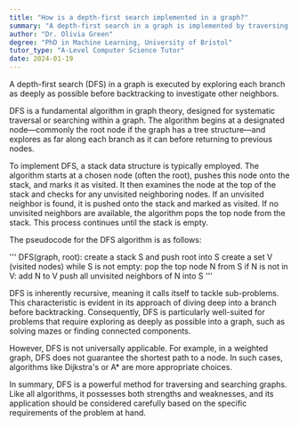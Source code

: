 ```yaml
---
title: "How is a depth-first search implemented in a graph?"
summary: "A depth-first search in a graph is implemented by traversing through the graph deeply before exploring neighbours."
author: "Dr. Olivia Green"
degree: "PhD in Machine Learning, University of Bristol"
tutor_type: "A-Level Computer Science Tutor"
date: 2024-01-19
---
```


A depth-first search (DFS) in a graph is executed by exploring each branch as deeply as possible before backtracking to investigate other neighbors.

DFS is a fundamental algorithm in graph theory, designed for systematic traversal or searching within a graph. The algorithm begins at a designated node—commonly the root node if the graph has a tree structure—and explores as far along each branch as it can before returning to previous nodes.

To implement DFS, a stack data structure is typically employed. The algorithm starts at a chosen node (often the root), pushes this node onto the stack, and marks it as visited. It then examines the node at the top of the stack and checks for any unvisited neighboring nodes. If an unvisited neighbor is found, it is pushed onto the stack and marked as visited. If no unvisited neighbors are available, the algorithm pops the top node from the stack. This process continues until the stack is empty.

The pseudocode for the DFS algorithm is as follows:

'''
DFS(graph, root):
    create a stack S and push root into S
    create a set V (visited nodes)
    while S is not empty:
        pop the top node N from S
        if N is not in V:
            add N to V
            push all unvisited neighbors of N into S
'''

DFS is inherently recursive, meaning it calls itself to tackle sub-problems. This characteristic is evident in its approach of diving deep into a branch before backtracking. Consequently, DFS is particularly well-suited for problems that require exploring as deeply as possible into a graph, such as solving mazes or finding connected components.

However, DFS is not universally applicable. For example, in a weighted graph, DFS does not guarantee the shortest path to a node. In such cases, algorithms like Dijkstra's or A* are more appropriate choices.

In summary, DFS is a powerful method for traversing and searching graphs. Like all algorithms, it possesses both strengths and weaknesses, and its application should be considered carefully based on the specific requirements of the problem at hand.
    